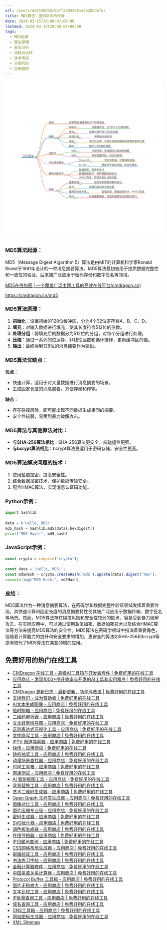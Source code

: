 ```yaml
---
url: /posts/e255300b5c947faa032981e2b25bdafd/
title: MD5算法：密码学中的传奇
date: 2024-03-15T20:08:07+08:00
lastmod: 2024-03-15T20:08:07+08:00
tags:
  - MD5起源
  - 算法原理
  - 安全分析
  - 优缺点比较
  - 技术改进
  - 示例代码
  - 应用趋势
---
```


<img src="/images/2024_03_15 20_09_56.png" title="2024_03_15 20_09_56.png" alt="2024_03_15 20_09_56.png"/>

### MD5算法起源：

MD5（Message Digest Algorithm 5）算法是由MIT的计算机科学家Ronald
Rivest于1991年设计的一种消息摘要算法。MD5算法最初被用于提供数据完整性和一致性的验证，后来被广泛应用于密码存储和数字签名等领域。

[MD5在线加密 | 一个覆盖广泛主题工具的高效在线平台(cmdragon.cn)](https://cmdragon.cn/md5)

https://cmdragon.cn/md5

### MD5算法原理：

1. **初始化**：设置初始的128位缓冲区，分为4个32位寄存器A、B、C、D。
2. **填充**：对输入数据进行填充，使其长度符合512位的倍数。
3. **处理分组**：将填充后的数据分为512位的分组，对每个分组进行处理。
4. **压缩**：通过一系列的位运算、非线性函数和循环操作，更新缓冲区的值。
5. **输出**：最终得到128位的消息摘要作为输出。

### MD5算法优缺点：

**优点**：

- 快速计算，适用于对大量数据进行消息摘要的场景。
- 生成固定长度的消息摘要，方便存储和传输。

**缺点**：

- 存在碰撞风险，即可能出现不同数据生成相同的摘要。
- 安全性较弱，易受到暴力破解攻击。

### MD5算法与其他算法对比：

- **与SHA-256算法相比**：SHA-256算法更安全，抗碰撞性更强。
- **与bcrypt算法相比**：bcrypt算法更适用于密码存储，安全性更高。

### MD5算法解决问题的技术：

1. 使用盐值加密，提高安全性。
2. 结合数据加密技术，保护数据传输安全。
3. 配合HMAC算法，实现消息认证码功能。

### Python示例：

```python
import hashlib

data = b'Hello, MD5!'
md5_hash = hashlib.md5(data).hexdigest()
print("MD5 Hash:", md5_hash)
```

### JavaScript示例：

```javascript
const crypto = require('crypto');

const data = 'Hello, MD5!';
const md5Hash = crypto.createHash('md5').update(data).digest('hex');
console.log("MD5 Hash:", md5Hash);
```

### 总结：

MD5算法作为一种消息摘要算法，在密码学和数据完整性验证领域发挥着重要作用。其快速计算和固定长度的消息摘要特性使其被广泛应用于数据传输、数字签名等场景。然而，MD5算法存在碰撞风险和安全性较弱的缺点，容易受到暴力破解攻击。在实际应用中，可以通过使用盐值加密、数据加密技术以及结合HMAC算法等方法来提高MD5算法的安全性。MD5算法在密码学领域中扮演着重要角色，但随着计算能力的提升和安全要求的增加，更安全的算法如SHA-256和bcrypt等逐渐取代了MD5算法在某些领域的应用。

## 免费好用的热门在线工具

- [CMDragon 在线工具 - 高级AI工具箱与开发者套件 | 免费好用的在线工具](https://tools.cmdragon.cn/zh)
- [应用商店 - 发现1000+提升效率与开发的AI工具和实用程序 | 免费好用的在线工具](https://tools.cmdragon.cn/zh/apps?category=trending)
- [CMDragon 更新日志 - 最新更新、功能与改进 | 免费好用的在线工具](https://tools.cmdragon.cn/zh/changelog)
- [支持我们 - 成为赞助者 | 免费好用的在线工具](https://tools.cmdragon.cn/zh/sponsor)
- [AI文本生成图像 - 应用商店 | 免费好用的在线工具](https://tools.cmdragon.cn/zh/apps/text-to-image-ai)
- [临时邮箱 - 应用商店 | 免费好用的在线工具](https://tools.cmdragon.cn/zh/apps/temp-email)
- [二维码解析器 - 应用商店 | 免费好用的在线工具](https://tools.cmdragon.cn/zh/apps/qrcode-parser)
- [文本转思维导图 - 应用商店 | 免费好用的在线工具](https://tools.cmdragon.cn/zh/apps/text-to-mindmap)
- [正则表达式可视化工具 - 应用商店 | 免费好用的在线工具](https://tools.cmdragon.cn/zh/apps/regex-visualizer)
- [文件隐写工具 - 应用商店 | 免费好用的在线工具](https://tools.cmdragon.cn/zh/apps/steganography-tool)
- [IPTV 频道探索器 - 应用商店 | 免费好用的在线工具](https://tools.cmdragon.cn/zh/apps/iptv-explorer)
- [快传 - 应用商店 | 免费好用的在线工具](https://tools.cmdragon.cn/zh/apps/snapdrop)
- [随机抽奖工具 - 应用商店 | 免费好用的在线工具](https://tools.cmdragon.cn/zh/apps/lucky-draw)
- [动漫场景查找器 - 应用商店 | 免费好用的在线工具](https://tools.cmdragon.cn/zh/apps/anime-scene-finder)
- [时间工具箱 - 应用商店 | 免费好用的在线工具](https://tools.cmdragon.cn/zh/apps/time-toolkit)
- [网速测试 - 应用商店 | 免费好用的在线工具](https://tools.cmdragon.cn/zh/apps/speed-test)
- [AI 智能抠图工具 - 应用商店 | 免费好用的在线工具](https://tools.cmdragon.cn/zh/apps/background-remover)
- [背景替换工具 - 应用商店 | 免费好用的在线工具](https://tools.cmdragon.cn/zh/apps/background-replacer)
- [艺术二维码生成器 - 应用商店 | 免费好用的在线工具](https://tools.cmdragon.cn/zh/apps/artistic-qrcode)
- [Open Graph 元标签生成器 - 应用商店 | 免费好用的在线工具](https://tools.cmdragon.cn/zh/apps/open-graph-generator)
- [图像对比工具 - 应用商店 | 免费好用的在线工具](https://tools.cmdragon.cn/zh/apps/image-comparison)
- [图片压缩专业版 - 应用商店 | 免费好用的在线工具](https://tools.cmdragon.cn/zh/apps/image-compressor)
- [密码生成器 - 应用商店 | 免费好用的在线工具](https://tools.cmdragon.cn/zh/apps/password-generator)
- [SVG优化器 - 应用商店 | 免费好用的在线工具](https://tools.cmdragon.cn/zh/apps/svg-optimizer)
- [调色板生成器 - 应用商店 | 免费好用的在线工具](https://tools.cmdragon.cn/zh/apps/color-palette)
- [在线节拍器 - 应用商店 | 免费好用的在线工具](https://tools.cmdragon.cn/zh/apps/online-metronome)
- [IP归属地查询 - 应用商店 | 免费好用的在线工具](https://tools.cmdragon.cn/zh/apps/ip-geolocation)
- [CSS网格布局生成器 - 应用商店 | 免费好用的在线工具](https://tools.cmdragon.cn/zh/apps/css-grid-layout)
- [邮箱验证工具 - 应用商店 | 免费好用的在线工具](https://tools.cmdragon.cn/zh/apps/email-validator)
- [书法练习字帖 - 应用商店 | 免费好用的在线工具](https://tools.cmdragon.cn/zh/apps/calligraphy-practice)
- [金融计算器套件 - 应用商店 | 免费好用的在线工具](https://tools.cmdragon.cn/zh/apps/finance-calculator-suite)
- [中国亲戚关系计算器 - 应用商店 | 免费好用的在线工具](https://tools.cmdragon.cn/zh/apps/chinese-kinship-calculator)
- [Protocol Buffer 工具箱 - 应用商店 | 免费好用的在线工具](https://tools.cmdragon.cn/zh/apps/protobuf-toolkit)
- [图片无损放大 - 应用商店 | 免费好用的在线工具](https://tools.cmdragon.cn/zh/apps/image-upscaler)
- [文本比较工具 - 应用商店 | 免费好用的在线工具](https://tools.cmdragon.cn/zh/apps/text-compare)
- [IP批量查询工具 - 应用商店 | 免费好用的在线工具](https://tools.cmdragon.cn/zh/apps/ip-batch-lookup)
- [域名查询工具 - 应用商店 | 免费好用的在线工具](https://tools.cmdragon.cn/zh/apps/domain-finder)
- [DNS工具箱 - 应用商店 | 免费好用的在线工具](https://tools.cmdragon.cn/zh/apps/dns-toolkit)
- [网站图标生成器 - 应用商店 | 免费好用的在线工具](https://tools.cmdragon.cn/zh/apps/favicon-generator)
- [XML Sitemap](https://tools.cmdragon.cn/sitemap_index.xml)
